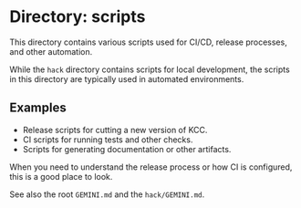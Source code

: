 # Directory: scripts

This directory contains various scripts used for CI/CD, release processes, and other automation.

While the `hack` directory contains scripts for local development, the scripts in this directory are typically used in automated environments.

## Examples

*   Release scripts for cutting a new version of KCC.
*   CI scripts for running tests and other checks.
*   Scripts for generating documentation or other artifacts.

When you need to understand the release process or how CI is configured, this is a good place to look.

See also the root `GEMINI.md` and the `hack/GEMINI.md`.
